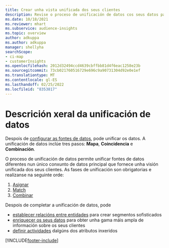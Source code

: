 ```yaml
---
title: Crear unha vista unificada dos seus clientes
description: Revise o proceso de unificación de datos cos seus datos para crear un único conxunto de datos mestre de perfís de clientes.
ms.date: 10/18/2021
ms.reviewer: mhart
ms.subservice: audience-insights
ms.topic: overview
author: adkuppa
ms.author: adkuppa
manager: shellyha
searchScope:
- ci-map
- customerInsights
ms.openlocfilehash: 2012d32494ccd4639cbffbb81d4f6eac1258e23b
ms.sourcegitcommit: 73cb021760516729e696c9a90731304d92e0e1ef
ms.translationtype: MT
ms.contentlocale: gl-ES
ms.lasthandoff: 02/25/2022
ms.locfileid: "8353817"
---
```

# <a name="data-unification-overview"></a>Descrición xeral da unificación de datos

Despois de [configurar as fontes de datos](data-sources.md), pode unificar os datos. A unificación de datos inclúe tres pasos: **Mapa**, **Coincidencia** e **Combinación**.

O proceso de unificación de datos permite unificar fontes de datos diferentes nun único conxunto de datos principal que fornece unha visión unificada dos seus clientes. As fases de unificación son obrigatorias e realízanse na seguinte orde:

1. [Asignar](map-entities.md)
2. [Match](match-entities.md)
3. [Combinar](merge-entities.md)

Despois de completar a unificación de datos, pode

- [establecer relacións entre entidades](relationships.md) para crear segmentos sofisticados
- [enriquecer os seus datos](enrichment-hub.md) para obter unha gama máis ampla de información sobre os seus clientes
- [definir actividades](activities.md) dalgúns dos atributos inxeridos


[!INCLUDE[footer-include](../includes/footer-banner.md)]